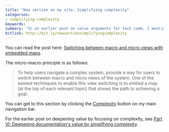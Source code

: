 ```yaml
---
title: "New section on my site: Simplifying complexity"
categories:
- simplifying-complexity
keywords:
summary: "In an earlier post on value arguments for tech comm, I mentioned that in 2018, I plan to explore some innovative ways to simplify complexity so that I can deepen the value I provide to users. To host this content, I created a new section on my site called \"Simplifying Complexity.\" So far I've added just one topic there on navigation maps. In the topic, I argue that by allowing users to toggle between micro and macro views of a system, often through embedded workflow maps, you can help users better understand and orient themselves in complex systems."
bitlink: http://bit.ly/newsectionsimplifyingcomplexity
---
```


You can read the post here: [Switching between macro and micro views with embedded maps](http://idratherbewriting.com/simplifying-complexity/macro-micro.html).

The micro-macro principle is as follows:

> To help users navigate a complex system, provide a way for users to switch between macro and micro views of the system. One of the easiest techniques to enable this view switching is to embed a map (at the top of each relevant topic) that shows the path to achieving a goal.

You can get to this section by clicking the [Complexity](http://idratherbewriting.com/simplifying-complexity) button on my main navigation bar.

For the earlier post on deepening value by focusing on complexity, see [Part VI: Deepening documentation's value by simplifying complexity](http://idratherbewriting.com/2017/12/28/value-of-tech-comm-in-company-part6/).
